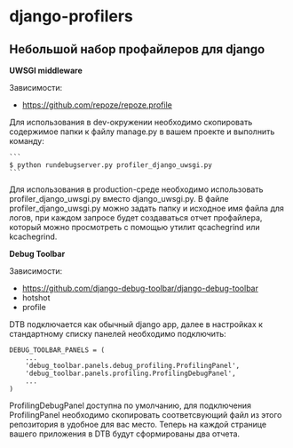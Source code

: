 django-profilers
================

Небольшой набор профайлеров для django
--------------------------------------

**UWSGI middleware**

Зависимости:

 - https://github.com/repoze/repoze.profile

Для использования в dev-окружении необходимо скопировать содержимое папки к файлу manage.py в вашем проекте
и выполнить команду:

    ```
    $ python rundebugserver.py profiler_django_uwsgi.py
    ```

Для использования в production-среде необходимо использовать profiler_django_uwsgi.py вместо django_uwsgi.py.
В файле profiler_django_uwsgi.py можно задать папку и исходное имя файла для логов, при каждом запросе будет создаваться отчет профайлера, который можно просмотреть с помощью утилит qcachegrind или kcachegrind.

**Debug Toolbar**

Зависимости:

 - https://github.com/django-debug-toolbar/django-debug-toolbar
 - hotshot
 - profile

DTB подключается как обычный django app, далее в настройках к стандартному списку панелей необходимо подключить:

   ```
   DEBUG_TOOLBAR_PANELS = (
       ...
       'debug_toolbar.panels.debug_profiling.ProfilingPanel',
       'debug_toolbar.panels.profiling.ProfilingDebugPanel',
       ...
   )
   ```

ProfilingDebugPanel доступна по умолчанию, для подключения ProfilingPanel необходимо скопировать соответсвующий файл из этого репозитория в удобное для вас место.
Теперь на каждой странице вашего приложения в DTB будут сформированы два отчета.